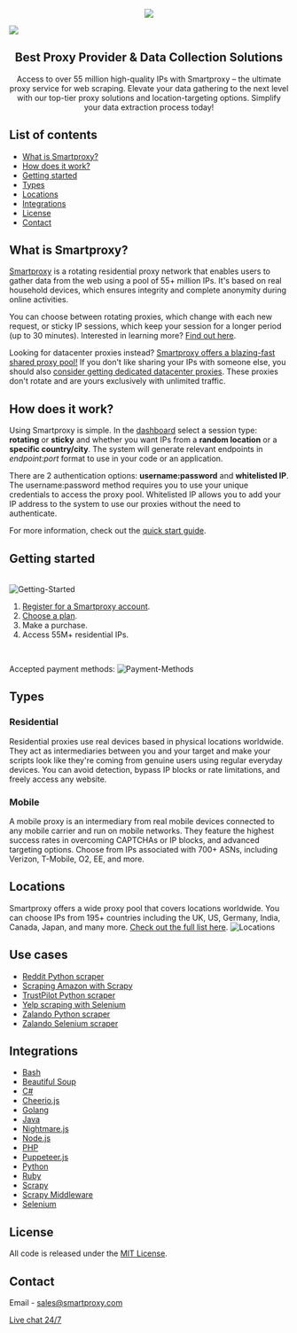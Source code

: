 <p align="center">
<a href="https://dashboard.smartproxy.com/?page=residential-proxies&utm_source=socialorganic&utm_medium=social&utm_campaign=resi_trial_GITHUB"><img src="https://i.imgur.com/opsHIEZ.png"></a>
</p>

[![](https://dcbadge.vercel.app/api/server/gvJhWJPaB4)](https://discord.gg/gvJhWJPaB4)

<h2 align="center">
  Best Proxy Provider & Data Collection Solutions
</h2>

<p align="center">
Access to over 55 million high-quality IPs with Smartproxy – the ultimate proxy service for web scraping. Elevate your data gathering to the next level with our top-tier proxy solutions and location-targeting options. Simplify your data extraction process today!
</p>

## List of contents

- [What is Smartproxy?](#what-is-smartproxy)
- [How does it work?](#how-does-it-work)
- [Getting started](#getting-started)
- [Types](#types)
- [Locations](#locations)
- [Integrations](#integrations)
- [License](#license)
- [Contact](#contact)
 
## What is Smartproxy?
[Smartproxy](https://smartproxy.com/) is a rotating residential proxy network that enables users to gather data from the web using a pool of 55+ million IPs. It's based on real household devices, which ensures integrity and complete anonymity during online activities.

You can choose between rotating proxies, which change with each new request, or sticky IP sessions, which keep your session for a longer period (up to 30 minutes). Interested in learning more? [Find out here](https://smartproxy.com/questions/how-does-it-work?utm_source=github&utm_medium=referral&utm_campaign=repository&utm_content=hyperlink).

Looking for datacenter proxies instead? [Smartproxy offers a blazing-fast shared proxy pool!](https://smartproxy.com/proxies/shared-proxies?utm_source=github&utm_medium=referral&utm_campaign=repository&utm_content=hyperlink)
If you don't like sharing your IPs with someone else, you should also [consider getting dedicated datacenter proxies](https://smartproxy.com/proxies/dedicated-datacenter-proxies?utm_source=github&utm_medium=referral&utm_campaign=repository&utm_content=hyperlink). These proxies don't rotate and are yours exclusively with unlimited traffic.

## How does it work?

Using Smartproxy is simple. In the [dashboard](https://dashboard.smartproxy.com/residential-proxies/proxy-setup) select a session type: **rotating** or **sticky** and whether you want IPs from a **random location** or a **specific country/city**. The system will generate relevant endpoints in *endpoint:port* format to use in your code or an application.

There are 2 authentication options: **username:password** and **whitelisted IP**. The username:password method requires you to use your unique credentials to access the proxy pool. Whitelisted IP allows you to add your IP address to the system to use our proxies without the need to authenticate. 
  
For more information, check out the [quick start guide](https://smartproxy.com/smartproxy-quick-start-guide?utm_source=github&utm_medium=referral&utm_campaign=repository&utm_content=hyperlink).

## Getting started
<br>![Getting-Started](https://github.com/Smartproxy/Smartproxy/assets/159907476/1ae1b298-d457-4f53-9a01-f425916ac8f4)
 1. [Register for a Smartproxy account](https://dashboard.smartproxy.com/register?coupon=SMARTHUB20&utm_source=github&utm_medium=referral&utm_campaign=repository&utm_content=hyperlink).
 2. [Choose a plan](https://smartproxy.com/proxies/residential-proxies/pricing?utm_source=github&utm_medium=referral&utm_campaign=repository&utm_content=hyperlink).
 3. Make a purchase.
 4. Access 55M+ residential IPs.
<br>

Accepted payment methods:
![Payment-Methods](https://github.com/Smartproxy/Smartproxy/assets/159907476/5cbf818a-7872-4284-a5db-7a1f76053473)
## Types
### Residential
Residential proxies use real devices based in physical locations worldwide. They act as intermediaries between you and your target and make your scripts look like they're coming from genuine users using regular everyday devices. You can avoid detection, bypass IP blocks or rate limitations, and freely access any website.

### Mobile
A mobile proxy is an intermediary from real mobile devices connected to any mobile carrier and run on mobile networks. They feature the highest success rates in overcoming CAPTCHAs or IP blocks, and advanced targeting options. Choose from IPs associated with 700+ ASNs, including Verizon, T-Mobile, O2, EE, and more.

## Locations
Smartproxy offers a wide proxy pool that covers locations worldwide. You can choose IPs from 195+ countries including the UK, US, Germany, India, Canada, Japan, and many more. [Check out the full list here](https://smartproxy.com/proxies/list).
![Locations](https://github.com/Smartproxy/Smartproxy/assets/159907476/e40090ce-44de-4e5d-93e3-bb3df1f8425d)


## Use cases
- [Reddit Python scraper](https://github.com/Smartproxy/reddit-python-scraper)
- [Scraping Amazon with Scrapy](https://github.com/Smartproxy/python-scrapy-amazon)
- [TrustPilot Python scraper](https://github.com/Smartproxy/trustpilot_python_scraper)
- [Yelp scraping with Selenium](https://github.com/Smartproxy/yelp-selenium-scraper)
- [Zalando Python scraper](https://github.com/Smartproxy/zalando_python_scraper)
- [Zalando Selenium scraper](https://github.com/Smartproxy/zalando_selenium_scraper)

## Integrations

- [Bash](https://github.com/Smartproxy/Smartproxy/tree/master/shell)
- [Beautiful Soup](https://github.com/Smartproxy/BeautifulSoup)
- [C#](https://github.com/Smartproxy/Smartproxy/tree/master/csharp)
- [Cheerio.js](https://github.com/Smartproxy/Cheerio)
- [Golang](https://github.com/Smartproxy/Smartproxy/tree/master/golang)
- [Java](https://github.com/Smartproxy/Smartproxy/tree/master/java)
- [Nightmare.js](https://github.com/Smartproxy/Nightmare)
- [Node.js](https://github.com/Smartproxy/Smartproxy/tree/master/nodejs)
- [PHP](https://github.com/Smartproxy/Smartproxy/tree/master/php)
- [Puppeteer.js](https://github.com/Smartproxy/Puppeteer)
- [Python](https://github.com/Smartproxy/Smartproxy/tree/master/python)
- [Ruby](https://github.com/Smartproxy/Smartproxy/tree/master/ruby)
- [Scrapy](https://github.com/Smartproxy/Scrapy)
- [Scrapy Middleware](https://github.com/Smartproxy/Scrapy-Middleware)
- [Selenium](https://github.com/Smartproxy/Selenium)


## License

All code is released under the [MIT License](https://github.com/Smartproxy/Smartproxy/blob/master/LICENSE).

## Contact
Email - sales@smartproxy.com

<a href="https://direct.lc.chat/12092754/">Live chat 24/7</a>
